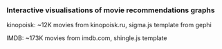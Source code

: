 ### Interactive visualisations of movie recommendations graphs
kinopoisk: ~12K movies from kinopoisk.ru, sigma.js template from gephi

IMDB: ~173K movies from imdb.com, shingle.js template
